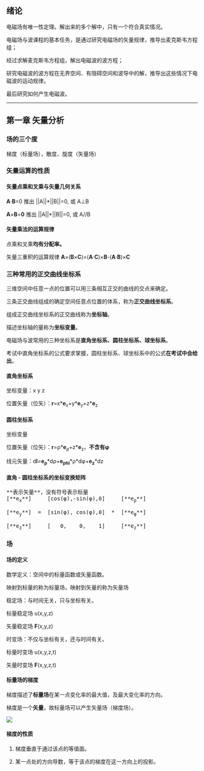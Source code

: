 ## 绪论
电磁场有唯一性定理。解出来的多个解中，只有一个符合真实情况。

电磁场与波课程的基本任务，是通过研究电磁场的矢量规律，推导出麦克斯韦方程组；

经过求解麦克斯韦方程组，解出电磁波的波方程；

研究电磁波的波方程在无界空间、有阻碍空间和波导中的解，推导出这些情况下电磁波的运动规律。

最后研究如何产生电磁波。
__________________
## 第一章 矢量分析
### 场的三个度
梯度（标量场），散度、旋度（矢量场）
### 矢量运算的性质
#### 矢量点乘和叉乘与矢量几何关系
**A**·**B**=0 推出 ||A||\*||B||=0, 或 A⊥B

**A**×**B**=**0** 推出 ||A||\*||B||=0, 或 A//B
#### 矢量乘法的运算规律
点乘和叉乘**均有分配率。**

矢量三重积的运算规律
**A**×(**B**×**C**)=(**A**·**C**)×**B**-(**A**·**B**)×**C**

### 三种常用的正交曲线坐标系
三维空间中任意一点的位置可以用三条相互正交的曲线的交点来确定。

三条正交曲线组成的确定空间任意点位置的体系，称为**正交曲线坐标系**。

组成正交曲线坐标系的正交曲线称为**坐标轴**。

描述坐标轴的量称为**坐标变量**。

电磁场与波常用的三种坐标系是**直角坐标系、圆柱坐标系、球坐标系**。

考试中直角坐标系的公式要求掌握，圆柱坐标系、球坐标系中的公式**在考试中会给出**。

#### 直角坐标系
坐标变量：x y z

位置矢量（位矢）：**r**=x\***e**<sub>x</sub>+y\***e**<sub>y</sub>+z\***e**<sub>z</sub>

#### 圆柱坐标系

坐标变量

位置矢量（位矢）：**r**=&rho;\***e**<sub>&rho;</sub>+z\***e**<sub>z</sub>，**不含有&phi;**

线元矢量：d**l**=**e<sub>&rho;</sub>**\*d&rho;+**e<sub>phi</sub>**\*&rho;\*d&phi;+**e<sub>z</sub>**\*dz

#### 直角 - 圆柱坐标系的坐标变换矩阵
<pre>
**表示矢量**，没有符号表示标量
[**e<sub>x</sub>**]     [cos(&phi;),-sin(&phi;),0]     [**e<sub>&rho;</sub>**]

[**e<sub>y</sub>**]  =  [sin(&phi;), cos(&phi;),0]  *  [**e<sub>&phi;</sub>**]

[**e<sub>z</sub>**]     [   0,    0,    1]     [**e<sub>z</sub>**]
</pre>

### 场
#### 场的定义
数学定义：空间中的标量函数或矢量函数。

映射到标量的称为标量场，映射到矢量的称为矢量场

稳定场：与时间无关，只与坐标有关。

标量稳定场 u(x,y,z)

矢量稳定场 **F**(x,y,z)

时变场：不仅与坐标有关，还与时间有关。

标量时变场 u(x,y,z,t)

矢量时变场 **F**(x,y,z,t)

#### 标量场的梯度

梯度描述了**标量场**在某一点变化率的最大值，及最大变化率的方向。

梯度是一个**矢量**，故标量场可以产生矢量场（梯度场）。

![](https://s2.ax1x.com/2020/02/24/334qaV.jpg)

#### 梯度的性质

1. 梯度垂直于通过该点的等值面。

2. 某一点处的方向导数，等于该点的梯度在这一方向上的投影。

